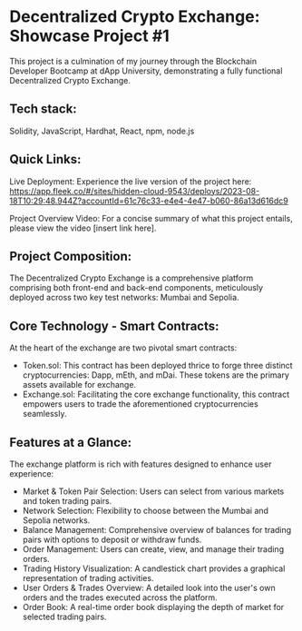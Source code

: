 # Decentralized Crypto Exchange: Showcase Project #1
This project is a culmination of my journey through the Blockchain Developer Bootcamp at dApp University, demonstrating a fully functional Decentralized Crypto Exchange.

## Tech stack:
Solidity, JavaScript, Hardhat, React, npm, node.js

## Quick Links:
Live Deployment: Experience the live version of the project here: https://app.fleek.co/#/sites/hidden-cloud-9543/deploys/2023-08-18T10:29:48.944Z?accountId=61c76c33-e4e4-4e47-b060-86a13d616dc9

Project Overview Video: For a concise summary of what this project entails, please view the video [insert link here].


## Project Composition:
The Decentralized Crypto Exchange is a comprehensive platform comprising both front-end and back-end components, meticulously deployed across two key test networks: Mumbai and Sepolia.

## Core Technology - Smart Contracts:
At the heart of the exchange are two pivotal smart contracts:

- Token.sol: This contract has been deployed thrice to forge three distinct cryptocurrencies: Dapp, mEth, and mDai. These tokens are the primary assets available for exchange.
- Exchange.sol: Facilitating the core exchange functionality, this contract empowers users to trade the aforementioned cryptocurrencies seamlessly.

## Features at a Glance:
The exchange platform is rich with features designed to enhance user experience:

- Market & Token Pair Selection: Users can select from various markets and token trading pairs.
- Network Selection: Flexibility to choose between the Mumbai and Sepolia networks.
- Balance Management: Comprehensive overview of balances for trading pairs with options to deposit or withdraw funds.
- Order Management: Users can create, view, and manage their trading orders.
- Trading History Visualization: A candlestick chart provides a graphical representation of trading activities.
- User Orders & Trades Overview: A detailed look into the user's own orders and the trades executed across the platform.
- Order Book: A real-time order book displaying the depth of market for selected trading pairs.
